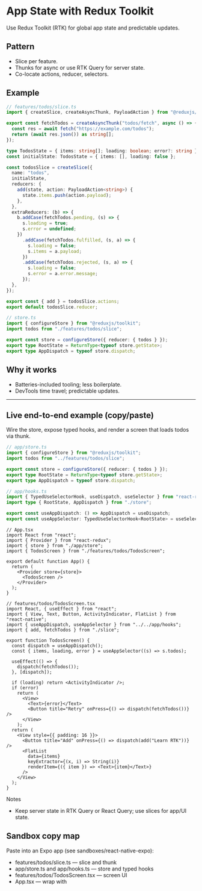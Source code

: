 # App State with Redux Toolkit

Use Redux Toolkit (RTK) for global app state and predictable updates.

## Pattern

- Slice per feature.
- Thunks for async or use RTK Query for server state.
- Co-locate actions, reducer, selectors.

## Example

```ts
// features/todos/slice.ts
import { createSlice, createAsyncThunk, PayloadAction } from "@reduxjs/toolkit";

export const fetchTodos = createAsyncThunk("todos/fetch", async () => {
  const res = await fetch("https://example.com/todos");
  return (await res.json()) as string[];
});

type TodosState = { items: string[]; loading: boolean; error?: string };
const initialState: TodosState = { items: [], loading: false };

const todosSlice = createSlice({
  name: "todos",
  initialState,
  reducers: {
    add(state, action: PayloadAction<string>) {
      state.items.push(action.payload);
    },
  },
  extraReducers: (b) => {
    b.addCase(fetchTodos.pending, (s) => {
      s.loading = true;
      s.error = undefined;
    })
      .addCase(fetchTodos.fulfilled, (s, a) => {
        s.loading = false;
        s.items = a.payload;
      })
      .addCase(fetchTodos.rejected, (s, a) => {
        s.loading = false;
        s.error = a.error.message;
      });
  },
});

export const { add } = todosSlice.actions;
export default todosSlice.reducer;
```

```ts
// store.ts
import { configureStore } from "@reduxjs/toolkit";
import todos from "./features/todos/slice";

export const store = configureStore({ reducer: { todos } });
export type RootState = ReturnType<typeof store.getState>;
export type AppDispatch = typeof store.dispatch;
```

## Why it works

- Batteries-included tooling; less boilerplate.
- DevTools time travel; predictable updates.

---

## Live end-to-end example (copy/paste)

Wire the store, expose typed hooks, and render a screen that loads todos via thunk.

```ts
// app/store.ts
import { configureStore } from "@reduxjs/toolkit";
import todos from "../features/todos/slice";

export const store = configureStore({ reducer: { todos } });
export type RootState = ReturnType<typeof store.getState>;
export type AppDispatch = typeof store.dispatch;
```

```ts
// app/hooks.ts
import { TypedUseSelectorHook, useDispatch, useSelector } from "react-redux";
import type { RootState, AppDispatch } from "./store";

export const useAppDispatch: () => AppDispatch = useDispatch;
export const useAppSelector: TypedUseSelectorHook<RootState> = useSelector;
```

```tsx
// App.tsx
import React from "react";
import { Provider } from "react-redux";
import { store } from "./app/store";
import { TodosScreen } from "./features/todos/TodosScreen";

export default function App() {
  return (
    <Provider store={store}>
      <TodosScreen />
    </Provider>
  );
}
```

```tsx
// features/todos/TodosScreen.tsx
import React, { useEffect } from "react";
import { View, Text, Button, ActivityIndicator, FlatList } from "react-native";
import { useAppDispatch, useAppSelector } from "../../app/hooks";
import { add, fetchTodos } from "./slice";

export function TodosScreen() {
  const dispatch = useAppDispatch();
  const { items, loading, error } = useAppSelector((s) => s.todos);

  useEffect(() => {
    dispatch(fetchTodos());
  }, [dispatch]);

  if (loading) return <ActivityIndicator />;
  if (error)
    return (
      <View>
        <Text>{error}</Text>
        <Button title="Retry" onPress={() => dispatch(fetchTodos())} />
      </View>
    );
  return (
    <View style={{ padding: 16 }}>
      <Button title="Add" onPress={() => dispatch(add("Learn RTK"))} />
      <FlatList
        data={items}
        keyExtractor={(x, i) => String(i)}
        renderItem={({ item }) => <Text>{item}</Text>}
      />
    </View>
  );
}
```

Notes

- Keep server state in RTK Query or React Query; use slices for app/UI state.

## Sandbox copy map

Paste into an Expo app (see sandboxes/react-native-expo):

- features/todos/slice.ts — slice and thunk
- app/store.ts and app/hooks.ts — store and typed hooks
- features/todos/TodosScreen.tsx — screen UI
- App.tsx — wrap with <Provider store={store}>
